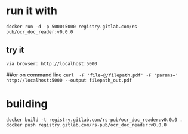 
# run it with
`docker run -d -p 5000:5000 registry.gitlab.com/rs-pub/ocr_doc_reader:v0.0.0`

## try it
`via browser: http://localhost:5000`

##or on command line
`curl  -F 'file=@/filepath.pdf' -F 'params=' http://localhost:5000 --output filepath_out.pdf`





# building
`docker build -t registry.gitlab.com/rs-pub/ocr_doc_reader:v0.0.0 .`
`docker push registry.gitlab.com/rs-pub/ocr_doc_reader:v0.0.0`
